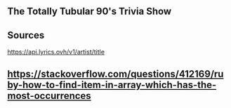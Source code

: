## The Totally Tubular 90's Trivia Show

## Sources

https://api.lyrics.ovh/v1/artist/title

https://stackoverflow.com/questions/412169/ruby-how-to-find-item-in-array-which-has-the-most-occurrences
---

